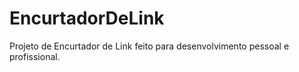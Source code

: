 # EncurtadorDeLink
Projeto de Encurtador de Link feito para desenvolvimento pessoal e profissional.
